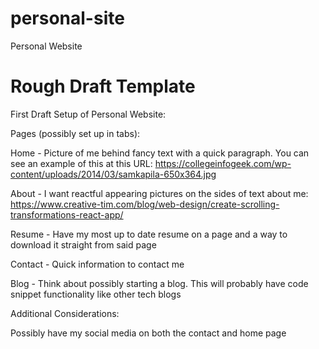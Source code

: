 # personal-site
Personal Website

# Rough Draft Template

First Draft Setup of Personal Website:

Pages (possibly set up in tabs):

Home - Picture of me behind fancy text with a quick paragraph. You can see an example of this at this URL: https://collegeinfogeek.com/wp-content/uploads/2014/03/samkapila-650x364.jpg

About - I want reactful appearing pictures on the sides of text about me: https://www.creative-tim.com/blog/web-design/create-scrolling-transformations-react-app/

Resume - Have my most up to date resume on a page and a way to download it straight from said page

Contact - Quick information to contact me 

Blog - Think about possibly starting a blog. This will probably have code snippet functionality like other tech blogs

Additional Considerations:

Possibly have my social media on both the contact and home page
